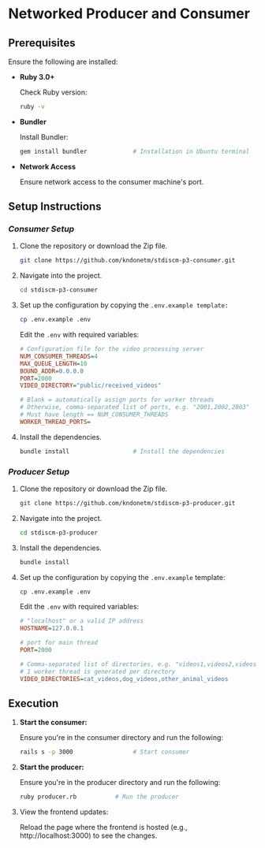 # Networked Producer and Consumer

## Prerequisites
Ensure the following are installed:
- **Ruby 3.0+**
    
    Check Ruby version:
    ```sh
    ruby -v
    ```

- **Bundler**

    Install Bundler:
    ```sh
    gem install bundler             # Installation in Ubuntu terminal
    ```

- **Network Access**
    
    Ensure network access to the consumer machine's port.


## Setup Instructions 

### ***Consumer Setup***

1. Clone the repository or download the Zip file.
    ```sh
    git clone https://github.com/kndonetm/stdiscm-p3-consumer.git
    ```

2. Navigate into the project.
    ```sh
    cd stdiscm-p3-consumer
    ```

3. Set up the configuration by copying the `.env.example template:`
    ```sh
    cp .env.example .env
    ```
    
    Edit the `.env` with required variables:
    ```ini
    # Configuration file for the video processing server
    NUM_CONSUMER_THREADS=4
    MAX_QUEUE_LENGTH=10
    BOUND_ADDR=0.0.0.0
    PORT=2000
    VIDEO_DIRECTORY="public/received_videos"
    
    # Blank = automatically assign ports for worker threads
    # Otherwise, comma-separated list of ports, e.g. "2001,2002,2003"
    # Must have length == NUM_CONSUMER_THREADS
    WORKER_THREAD_PORTS=
    ```

4. Install the dependencies.
    ```sh
    bundle install                  # Install the dependencies
    ```


### ***Producer Setup***
1. Clone the repository or download the Zip file.
    ```sh
    git clone https://github.com/kndonetm/stdiscm-p3-producer.git
    ```

2. Navigate into the project.
    ```sh
    cd stdiscm-p3-producer
    ```

3. Install the dependencies.
    ```sh
    bundle install
    ```

4. Set up the configuration by copying the `.env.example` template:
    ```sh
    cp .env.example .env
    ```
    
    Edit the `.env` with required variables:
    ```ini
    # "localhost" or a valid IP address
    HOSTNAME=127.0.0.1
    
    # port for main thread
    PORT=2000
    
    # Comma-separated list of directories, e.g. "videos1,videos2,videos3"
    # 1 worker thread is generated per directory
    VIDEO_DIRECTORIES=cat_videos,dog_videos,other_animal_videos
    ```

## Execution
1. **Start the consumer:**

    Ensure you're in the consumer directory and run the following:
    ```sh
    rails s -p 3000                 # Start consumer
    ```

2. **Start the producer:**

    Ensure you're in the producer directory and run the following:
    ```sh
    ruby producer.rb           # Run the producer
    ```

4. View the frontend updates:

    Reload the page where the frontend is hosted (e.g., http://localhost:3000) to see the changes.
